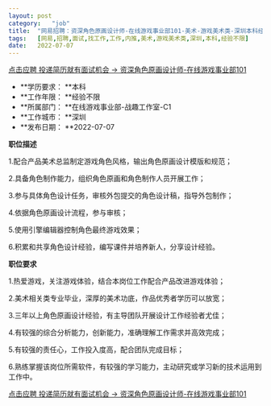 ```yaml
---
layout:	post
category:	"job"
title:	"网易招聘：资深角色原画设计师-在线游戏事业部101-美术-游戏美术类-深圳本科经验不限"
tags:	[网易,招聘,面试,找工作,工作,内推,美术,游戏美术类,深圳,本科,经验不限]
date:	2022-07-07
---
```


[点击应聘 投递简历就有面试机会 ->  资深角色原画设计师-在线游戏事业部101](http://mobile.bole.netease.com/bole/boleDetail?id=31832&employeeId=346f03c3cda5f04c&key=all)



- **学历要求： **本科
- **工作年限： **经验不限
- **所属部门： **在线游戏事业部-战趣工作室-C1
- **工作城市： **深圳
- **发布日期： **2022-07-07



**职位描述**

1.配合产品美术总监制定游戏角色风格，输出角色原画设计模版和规范；

2.具备角色制作能力，组织角色原画和角色制作人员开展工作；

3.参与具体角色设计任务，审核外包提交的角色设计稿，指导外包制作；

4.依据角色原画设计流程，参与审核；

5.使用引擎编辑器控制角色最终游戏效果；

6.积累和共享角色设计经验，编写课件并培养新人，分享设计经验。



**职位要求**

1.热爱游戏，关注游戏体验，结合本岗位工作配合产品改进游戏体验；

2.美术相关类专业毕业，深厚的美术功底，作品优秀者学历可以放宽；

3.三年以上角色原画设计经验，有主导团队开展设计工作经验者尤佳；

4.有较强的综合分析能力，创新能力，准确理解工作需求并高效完成；

5.有较强的责任心，工作投入度高，配合团队完成目标；

6.熟练掌握该岗位所需软件，有较强的学习能力，主动研究或学习新的技术运用到工作中。



[点击应聘 投递简历就有面试机会 ->  资深角色原画设计师-在线游戏事业部101](http://mobile.bole.netease.com/bole/boleDetail?id=31832&employeeId=346f03c3cda5f04c&key=all)